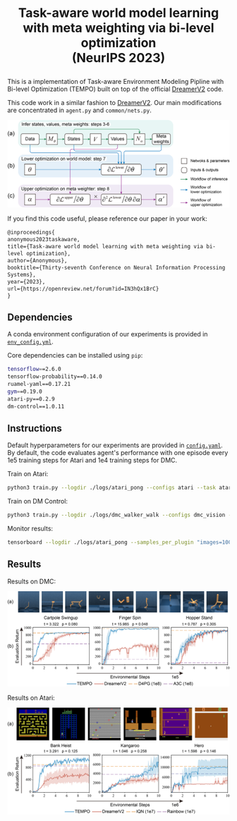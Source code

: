 # <p align="center">Task-aware world model learning <br>with meta weighting via bi-level optimization <br>(NeurIPS 2023)</p>
This is a implementation of Task-aware Environment Modeling Pipline with Bi-level Optimization (TEMPO) 
built on top of the official [DreamerV2][website] code.

This code work in a similar fashion to [DreamerV2][website]. Our main modifications are concentrated in `agent.py` and `common/nets.py`.

<p align='center'>
<img src="figs/fig_tempo.png" width="600"> 

[website]: https://danijar.com/dreamerv2

If you find this code useful, please reference our paper in your work:

```
@inproceedings{
anonymous2023taskaware,
title={Task-aware world model learning with meta weighting via bi-level optimization},
author={Anonymous},
booktitle={Thirty-seventh Conference on Neural Information Processing Systems},
year={2023},
url={https://openreview.net/forum?id=IN3hQx1BrC}
}
```
## Dependencies
A conda environment configuration of our experiments is provided in 
[`env_config.yml`](https://github.com/HuiningYuan/TEMPO/blob/main/env_configs.yml).

Core dependencies can be installed using `pip`:

```sh
tensorflow==2.6.0
tensorflow-probability==0.14.0
ruamel-yaml==0.17.21
gym==0.19.0
atari-py==0.2.9
dm-control==1.0.11
```

## Instructions
Default hyperparameters for our experiments are provided in 
[`config.yaml`](https://github.com/HuiningYuan/TEMPO/blob/main/configs.yaml). By default, the code 
evaluates agent's performance with one episode every 1e5 training steps for Atari and 1e4 training steps 
for DMC.

Train on Atari:

```sh
python3 train.py --logdir ./logs/atari_pong --configs atari --task atari_pong
```

Train on DM Control:

```sh
python3 train.py --logdir ./logs/dmc_walker_walk --configs dmc_vision --task dmc_walker_walk
```

Monitor results:

```sh
tensorboard --logdir ./logs/atari_pong --samples_per_plugin "images=1000"
```

## Results
Results on DMC:

<p align='center'>
<img src="figs/fig_dmc.png" width="800"> 
  
Results on Atari:

<p align='center'>
<img src="figs/fig_atari.png" width="800"> 
